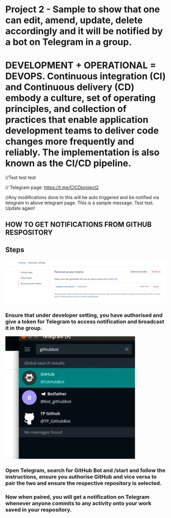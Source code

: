 # Project 2 - Sample to show that one can edit, amend, update, delete accordingly and it will be notified by a bot on Telegram in a group.
# DEVELOPMENT + OPERATIONAL = DEVOPS. Continuous integration (CI) and Continuous delivery (CD) embody a culture, set of operating principles, and collection of practices that enable application development teams to deliver code changes more frequently and reliably. The implementation is also known as the CI/CD pipeline.

//Test test test

// Telegram page: https://t.me/CICDproject2

//Any modifications done to this will be auto triggered and be notified via telegram in above telegram page. This is a sample message. Test test. Update again!

## HOW TO GET NOTIFICATIONS FROM GITHUB RESPOSITORY

## Steps
![](devsettingtoken.jpg)
### Ensure that under developer setting, you have authorised and give a token for Telegram to access notification and broadcast it in the group.

![](githubbottelegram.png)
### Open Telegram, search for GitHub Bot and /start and follow the instructions, ensure you authorise GitHub and vice versa to pair the two and ensure the respective repository is selected.

### Now when paired, you will get a notification on Telegram whenever anyone commits to any activity onto your work saved in your respository.

